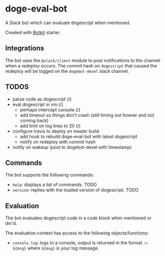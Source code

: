 # doge-eval-bot

A Slack bot which can evaluate dogescript when mentioned.

Created with [Botkit](https://botkit.ai) starter.

## Integrations

The bot uses the `@slack/client` module to post notifications to the channel when a redeploy occurs. The commit hash on `dogescript` that caused the redeploy will be logged on the `dogebot-devel` slack channel.


## TODOS

- parse code as dogescript (/)
- eval dogescript in vm (/)
  - perhaps intercept console (/)
  - add timeout so things don't crash (still timing out forever and not coming back)
  - add limit on log lines to 20 (/)
- configure travis to deploy on master build
  - add hook to rebuild doge-eval-bot with latest dogescript
  - notify on redeploy with commit hash
- notify on wakeup (post to dogebot-devel with timestamp)


## Commands

The bot supports the following commands:

* `help`: displays a list of commands. TODO
* `version`: replies with the loaded version of dogescript. TODO

## Evaluation

The bot evaluates dogescript code in a code block when mentioned or dm'd.

The evaluation context has access to the following objects/functions:

* `console.log`: logs to a console, output is returned in the format `:> ${msg}` where `${msg}` is your log message.
